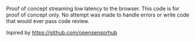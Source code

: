 Proof of concept streaming low latency to the browser.  This code is for proof of concept only.  No attempt was made to handle errors or write code that would ever pass code review.

Inpired by https://github.com/opensensorhub
